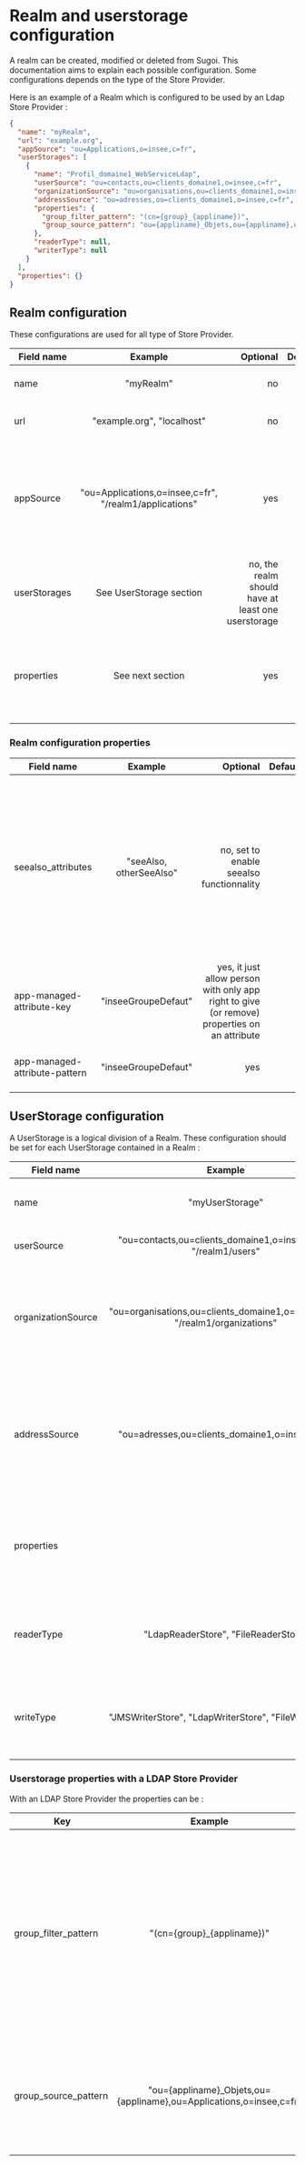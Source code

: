 # Realm and userstorage configuration

A realm can be created, modified or deleted from Sugoi. This documentation aims to explain each possible configuration. Some configurations depends on the type of the Store Provider.

Here is an example of a Realm which is configured to be used by an Ldap Store Provider :

```json
{
  "name": "myRealm",
  "url": "example.org",
  "appSource": "ou=Applications,o=insee,c=fr",
  "userStorages": [
    {
      "name": "Profil_domaine1_WebServiceLdap",
      "userSource": "ou=contacts,ou=clients_domaine1,o=insee,c=fr",
      "organizationSource": "ou=organisations,ou=clients_domaine1,o=insee,c=fr",
      "addressSource": "ou=adresses,ou=clients_domaine1,o=insee,c=fr",
      "properties": {
        "group_filter_pattern": "(cn={group}_{appliname})",
        "group_source_pattern": "ou={appliname}_Objets,ou={appliname},ou=Applications,o=insee,c=fr"
      },
      "readerType": null,
      "writerType": null
    }
  ],
  "properties": {}
}
```

## Realm configuration

These configurations are used for all type of Store Provider.

| Field name   |                        Example                         |                                           Optional | Default | Description                                                                                                          |
| ------------ | :----------------------------------------------------: | -------------------------------------------------: | ------: | -------------------------------------------------------------------------------------------------------------------- |
| name         |                       "myRealm"                        |                                                 no |         | Name which identifies the realm.                                                                                     |
| url          |               "example.org", "localhost"               |                                                 no |         | Url of the resource server.                                                                                          |
| appSource    | "ou=Applications,o=insee,c=fr", "/realm1/applications" |                                                yes |         | The location of the applications to read on the server. If appSource is not set then applications cannot be managed. |
| userStorages |                See UserStorage section                 | no, the realm should have at least one userstorage |         | A list of all userstorages the realm is made of.                                                                     |
| properties   |                    See next section                    |                                                yes |     {}  | A list of other options which can be specific to the type of Store Provider.                                         |

### Realm configuration properties

| Field name                    |         Example         |                                                                                     Optional | Default | Description                                                                                                                                                                                                                |
| ----------------------------- | :---------------------: | -------------------------------------------------------------------------------------------: | ------: | -------------------------------------------------------------------------------------------------------------------------------------------------------------------------------------------------------------------------- |
| seealso_attributes            | "seeAlso, otherSeeAlso" |                                                     no, set to enable seealso functionnality |         | All values in the corresponding attributes will be parsed as [SeeAlso](concepts.md#SeeAlso) string to add a new attributes to a user. It can be a single attribute name or a list of attribute names separated by a comma. |
| app-managed-attribute-key     |   "inseeGroupeDefaut"   | yes, it just allow person with only app right to give (or remove) properties on an attribute |         | The name of the attribute to modify                                                                                                                                                                                        |
| app-managed-attribute-pattern |   "inseeGroupeDefaut"   |                                                                                          yes |         | The pattern that the attribute value must follow                                                                                                                                                                           |

## UserStorage configuration

A UserStorage is a logical division of a Realm.
These configuration should be set for each UserStorage contained in a Realm :

| Field name         |                                    Example                                    |                                                                                   Optional |                                                                              Default | Description                                                                                                                                             |
| ------------------ | :---------------------------------------------------------------------------: | -----------------------------------------------------------------------------------------: | -----------------------------------------------------------------------------------: | ------------------------------------------------------------------------------------------------------------------------------------------------------- |
| name               |                                "myUserStorage"                                |                                                                                         no |                                                                                      | Name which identifies the userstorage in the realm                                                                                                      |
| userSource         |        "ou=contacts,ou=clients_domaine1,o=insee,c=fr", "/realm1/users"        |                                                                                         no |                                                                                      | The location of the users to read on the server.                                                                                                        |
| organizationSource |  "ou=organisations,ou=clients_domaine1,o=insee,c=fr", "/realm1/organizations" |                                                                                        yes |                                                                                      | The location of the organization to read on the server. If organizationSource is not set, then organizations cannot be managed.                         |
| addressSource      |                "ou=adresses,ou=clients_domaine1,o=insee,c=fr"                 | Only used for ldap storage. Is needed with ldap storage for now but should become optional |                                                                                      | Addresses are stored as an independant resource in ldap storage. addressSource indicates the location of users and organizations address on the server. |
| properties         |                                                                               |                         might be needed depending on the type of store (see next sections) |                                                                                      | A list of other options which can be specific to the type of Store Provider.                                                                            |
| readerType         |                     "LdapReaderStore", "FileReaderStore"                      |                                                                                         no |  the default can be set via the instance property : fr.insee.sugoi.store.readerType  | Indicates wich type of store is used for reading. This attribute is read-only for now and should be set via default.                                    |
| writeType          |            "JMSWriterStore", "LdapWriterStore", "FileWriterStore"             |                                                                                         no |  the default can be set via the instance property : fr.insee.sugoi.store.writerType  | Indicates wich type of store is used for writing. This attribute is read-only for now and should be set via default.                                    |

### Userstorage properties with a LDAP Store Provider

With an LDAP Store Provider the properties can be :

|  Key                 |                               Example                                | Optional |                                                                                             Default | Description                                                                                                                                                                                 |
| -------------------- | :------------------------------------------------------------------: | -------: | --------------------------------------------------------------------------------------------------: | ------------------------------------------------------------------------------------------------------------------------------------------------------------------------------------------- |
| group_filter_pattern |                     "(cn={group}\_{appliname})"                      |      yes | the default can be set via the instance property : fr.insee.sugoi.ldap.default.group_filter_pattern | Describe how should be name a group. {appliname} is replaced by the name of the application the group belongs to and {group} is replaced by a group name. If not set, cannot manage groups. |
| group_source_pattern | "ou={appliname}\_Objets,ou={appliname},ou=Applications,o=insee,c=fr" |      yes | the default can be set via the instance property : fr.insee.sugoi.ldap.default.group_source_pattern | Describe where a group belonging to the application of name {appliname} should be fetch.                                                                                                    |
